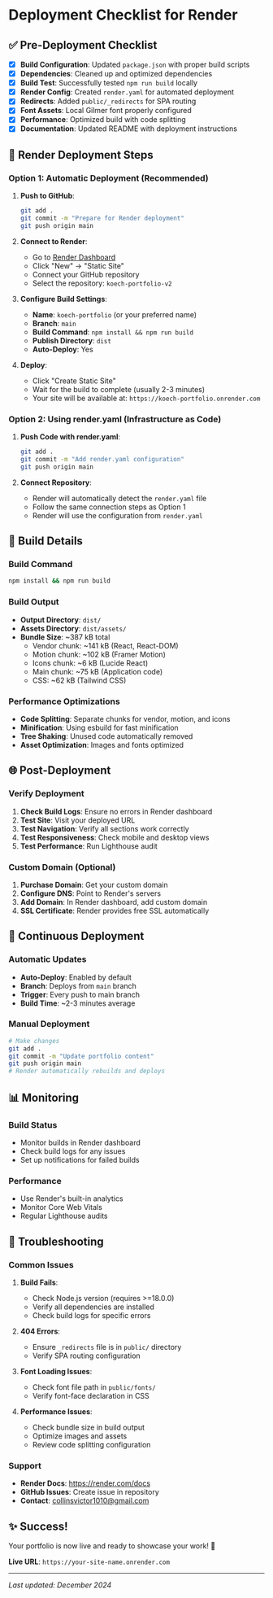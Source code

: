# Deployment Checklist for Render

## ✅ Pre-Deployment Checklist

- [x] **Build Configuration**: Updated `package.json` with proper build scripts
- [x] **Dependencies**: Cleaned up and optimized dependencies
- [x] **Build Test**: Successfully tested `npm run build` locally
- [x] **Render Config**: Created `render.yaml` for automated deployment
- [x] **Redirects**: Added `public/_redirects` for SPA routing
- [x] **Font Assets**: Local Gilmer font properly configured
- [x] **Performance**: Optimized build with code splitting
- [x] **Documentation**: Updated README with deployment instructions

## 🚀 Render Deployment Steps

### Option 1: Automatic Deployment (Recommended)

1. **Push to GitHub**:
   ```bash
   git add .
   git commit -m "Prepare for Render deployment"
   git push origin main
   ```

2. **Connect to Render**:
   - Go to [Render Dashboard](https://dashboard.render.com)
   - Click "New" → "Static Site"
   - Connect your GitHub repository
   - Select the repository: `koech-portfolio-v2`

3. **Configure Build Settings**:
   - **Name**: `koech-portfolio` (or your preferred name)
   - **Branch**: `main`
   - **Build Command**: `npm install && npm run build`
   - **Publish Directory**: `dist`
   - **Auto-Deploy**: Yes

4. **Deploy**:
   - Click "Create Static Site"
   - Wait for the build to complete (usually 2-3 minutes)
   - Your site will be available at: `https://koech-portfolio.onrender.com`

### Option 2: Using render.yaml (Infrastructure as Code)

1. **Push Code with render.yaml**:
   ```bash
   git add .
   git commit -m "Add render.yaml configuration"
   git push origin main
   ```

2. **Connect Repository**:
   - Render will automatically detect the `render.yaml` file
   - Follow the same connection steps as Option 1
   - Render will use the configuration from `render.yaml`

## 🔧 Build Details

### Build Command
```bash
npm install && npm run build
```

### Build Output
- **Output Directory**: `dist/`
- **Assets Directory**: `dist/assets/`
- **Bundle Size**: ~387 kB total
  - Vendor chunk: ~141 kB (React, React-DOM)
  - Motion chunk: ~102 kB (Framer Motion)
  - Icons chunk: ~6 kB (Lucide React)
  - Main chunk: ~75 kB (Application code)
  - CSS: ~62 kB (Tailwind CSS)

### Performance Optimizations
- **Code Splitting**: Separate chunks for vendor, motion, and icons
- **Minification**: Using esbuild for fast minification
- **Tree Shaking**: Unused code automatically removed
- **Asset Optimization**: Images and fonts optimized

## 🌐 Post-Deployment

### Verify Deployment
1. **Check Build Logs**: Ensure no errors in Render dashboard
2. **Test Site**: Visit your deployed URL
3. **Test Navigation**: Verify all sections work correctly
4. **Test Responsiveness**: Check mobile and desktop views
5. **Test Performance**: Run Lighthouse audit

### Custom Domain (Optional)
1. **Purchase Domain**: Get your custom domain
2. **Configure DNS**: Point to Render's servers
3. **Add Domain**: In Render dashboard, add custom domain
4. **SSL Certificate**: Render provides free SSL automatically

## 🔄 Continuous Deployment

### Automatic Updates
- **Auto-Deploy**: Enabled by default
- **Branch**: Deploys from `main` branch
- **Trigger**: Every push to main branch
- **Build Time**: ~2-3 minutes average

### Manual Deployment
```bash
# Make changes
git add .
git commit -m "Update portfolio content"
git push origin main
# Render automatically rebuilds and deploys
```

## 📊 Monitoring

### Build Status
- Monitor builds in Render dashboard
- Check build logs for any issues
- Set up notifications for failed builds

### Performance
- Use Render's built-in analytics
- Monitor Core Web Vitals
- Regular Lighthouse audits

## 🐛 Troubleshooting

### Common Issues

1. **Build Fails**:
   - Check Node.js version (requires >=18.0.0)
   - Verify all dependencies are installed
   - Check build logs for specific errors

2. **404 Errors**:
   - Ensure `_redirects` file is in `public/` directory
   - Verify SPA routing configuration

3. **Font Loading Issues**:
   - Check font file path in `public/fonts/`
   - Verify font-face declaration in CSS

4. **Performance Issues**:
   - Check bundle size in build output
   - Optimize images and assets
   - Review code splitting configuration

### Support
- **Render Docs**: https://render.com/docs
- **GitHub Issues**: Create issue in repository
- **Contact**: collinsvictor1010@gmail.com

## ✨ Success!

Your portfolio is now live and ready to showcase your work! 🎉

**Live URL**: `https://your-site-name.onrender.com`

---

*Last updated: December 2024* 